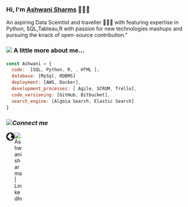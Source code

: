 ### Hi, I'm [Ashwani Sharms](https://ashanalyst15.github.io/Data-science.github/) 👩🏻‍💻 

An aspiring Data Sceintist and traveller  👩🏻‍💻  with featuring expertise in Python, SQL,Tableau,R with passion for new technologies mashups and pursuing the knack of open-source contribution."


### <img src="https://media.giphy.com/media/VgCDAzcKvsR6OM0uWg/giphy.gif" width="50"> A little more about me...  

```javascript
const Ashwani = {
  code:  [SQL, Python, R, , HTML ],
  database: [MySql, RDBMS]
  deployment: [AWS, Docker],
  development_processes: [ Agile, SCRUM, Trello],
  code_versioning: [GitHub, Bitbucket],
  search_engine: [Algoia Search, Elastic Search]
}
```

### <img src="https://media.giphy.com/media/LnQjpWaON8nhr21vNW/giphy.gif" width="60"><em>Connect me</em>

[<img align="left" alt="Ashwanisharma | portfolio" width="22px" src="https://raw.githubusercontent.com/iconic/open-iconic/master/svg/globe.svg" />][portfolio]
[<img align="left" alt="Ashwanisharma | LinkedIn" width="22px" src="https://cdn.jsdelivr.net/npm/simple-icons@v3/icons/linkedin.svg" />][linkedin]


[portfolio]: https://ashanalyst15.github.io/Data-science.github/
[linkedin]: https://www.linkedin.com/in/ash-sharma-ba624712b/
